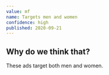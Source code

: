 ```yaml
---
value: mf
name: Targets men and women
confidence: high
published: 2020-09-21
---
```


## Why do we think that?

These ads target both men and women.
